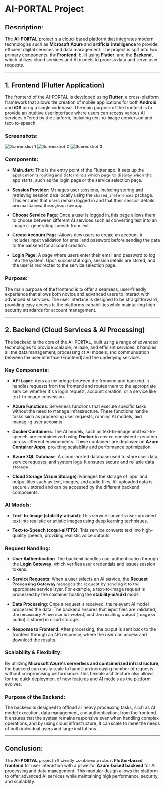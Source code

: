 # AI-PORTAL Project

## Description:
The **AI-PORTAL** project is a cloud-based platform that integrates modern technologies such as **Microsoft Azure** and **artificial intelligence** to provide efficient digital services and data management. The project is split into two primary components: the **Frontend**, built using **Flutter**, and the **Backend**, which utilizes cloud services and AI models to process data and serve user requests.

---

## 1. Frontend (Flutter Application)

The frontend of the AI-PORTAL is developed using **Flutter**, a cross-platform framework that allows the creation of mobile applications for both **Android** and **iOS** using a single codebase. The main purpose of the frontend is to provide an intuitive user interface where users can access various AI services offered by the platform, including text-to-image conversion and text-to-speech.

### Screenshots:

![Screenshot 1]([Screenshot_20240727-123355.png](https://github.com/om595902/AI-PORTAL/blob/4c68e91dc7ffcbeced0164a4c1650cadf992af96/Screenshot_20240727-123355.png)) ![Screenshot 2](Screenshot_20240727-123355.png) ![Screenshot 3](Screenshot_20240727-123355.png)


### Components:
- **Main.dart**: This is the entry point of the Flutter app. It sets up the application's routing and determines which page to display when the app starts, such as the login page or the service selection page.

- **Session Provider**: Manages user sessions, including storing and retrieving session data locally using the `shared_preferences` package. This ensures that users remain logged in and that their session details are maintained throughout the app.

- **Choose Service Page**: Once a user is logged in, this page allows them to choose between different AI services such as converting text into an image or generating speech from text.

- **Create Account Page**: Allows new users to create an account. It includes input validation for email and password before sending the data to the backend for account creation.

- **Login Page**: A page where users enter their email and password to log into the system. Upon successful login, session details are stored, and the user is redirected to the service selection page.

### Purpose:
The main purpose of the frontend is to offer a seamless, user-friendly experience that allows both novice and advanced users to interact with advanced AI services. The user interface is designed to be straightforward, providing easy access to the platform’s capabilities while maintaining high security standards for account management.

---

## 2. Backend (Cloud Services & AI Processing)

The backend is the core of the AI-PORTAL, built using a range of advanced technologies to provide scalable, reliable, and efficient services. It handles all the data management, processing of AI models, and communication between the user interface (Frontend) and the underlying services.

### Key Components:

- **API Layer**: Acts as the bridge between the frontend and backend. It handles requests from the frontend and routes them to the appropriate service, whether it's a login request, account creation, or a service like text-to-image conversion.

- **Azure Functions**: Serverless functions that execute specific tasks without the need to manage infrastructure. These functions handle tasks such as processing user requests, running AI models, and managing user accounts.

- **Docker Containers**: The AI models, such as text-to-image and text-to-speech, are containerized using **Docker** to ensure consistent execution across different environments. These containers are deployed on **Azure Container Apps**, providing scalability and performance optimization.

- **Azure SQL Database**: A cloud-hosted database used to store user data, service requests, and system logs. It ensures secure and reliable data storage.

- **Cloud Storage (Azure Storage)**: Manages the storage of input and output files such as text, images, and audio files. All uploaded data is securely stored and can be accessed by the different backend components.

### AI Models:

- **Text-to-Image (stability-ai/sdxl)**: This service converts user-provided text into realistic or artistic images using deep learning techniques.

- **Text-to-Speech (coqui-ai/TTS)**: This service converts text into high-quality speech, providing realistic voice outputs.

### Request Handling:

- **User Authentication**: The backend handles user authentication through the **Login Gateway**, which verifies user credentials and issues session tokens.

- **Service Requests**: When a user selects an AI service, the **Request Processing Gateway** manages the request by sending it to the appropriate service layer. For example, a text-to-image request is processed by the container hosting the **stability-ai/sdxl** model.

- **Data Processing**: Once a request is received, the relevant AI model processes the data. The backend ensures that input files are validated, the necessary AI service is invoked, and the resulting output (image or audio) is stored in cloud storage.

- **Response to Frontend**: After processing, the output is sent back to the frontend through an API response, where the user can access and download the results.

### Scalability & Flexibility:

By utilizing **Microsoft Azure's serverless and containerized infrastructure**, the backend can easily scale to handle an increasing number of requests without compromising performance. This flexible architecture also allows for the quick deployment of new features and AI models as the platform evolves.

### Purpose of the Backend:
The backend is designed to offload all heavy processing tasks, such as AI model execution, data management, and authentication, from the frontend. It ensures that the system remains responsive even when handling complex operations, and by using cloud infrastructure, it can scale to meet the needs of both individual users and large institutions.

---

## Conclusion:
The **AI-PORTAL** project efficiently combines a robust **Flutter-based frontend** for user interaction with a powerful **Azure-based backend** for AI processing and data management. This modular design allows the platform to offer advanced AI services while maintaining high performance, security, and scalability.
